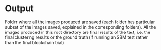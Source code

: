 Output
=====================
Folder where all the images produced are saved (each folder has particular subset of
the images saved, explained in the corresponding folders). All the images produced in
this root directory are final results of the test, i.e. the final clustering results or
the ground truth (if running an SBM test rather than the final blockchain trial)